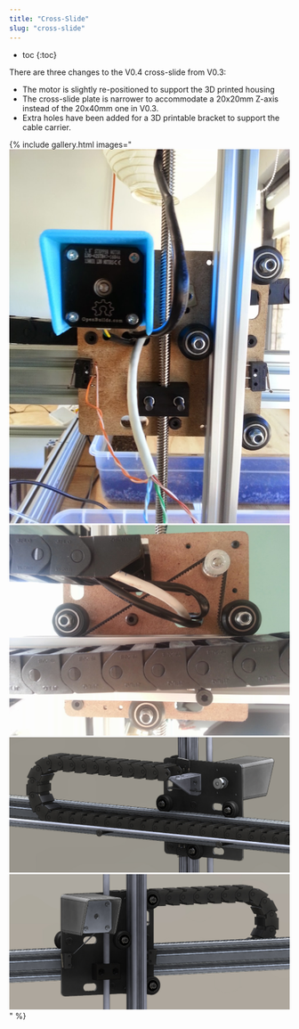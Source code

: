 ```yaml
---
title: "Cross-Slide"
slug: "cross-slide"
---
```


* toc
{:toc}

There are three changes to the V0.4 cross-slide from V0.3:

  * The motor is slightly re-positioned to support the 3D printed housing
  * The cross-slide plate is narrower to accommodate a 20x20mm Z-axis instead of the 20x40mm one in V0.3.
  * Extra holes have been added for a 3D printable bracket to support the cable carrier.

{% include gallery.html images="
![Genesis_V4_Cross-Slide.jpg](_images/Slide.jpg)
![Genesis_V4_Cross-Slide_2.jpg](_images/Slide_2.jpg)
![V4_Cross-Slide_2.jpg](_images/Slide_2_02.jpg)
![V4_Cross-Slide_1.jpg](_images/Slide_1.jpg)
" %}

